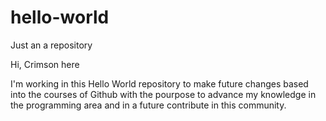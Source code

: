 # hello-world
Just an a repository

Hi, Crimson here

I'm working in this Hello World repository to make future changes based into the courses of Github with the pourpose to advance my knowledge in the programming area and in a future contribute in this community.
